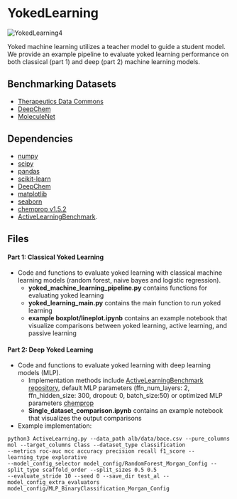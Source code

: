 # YokedLearning

![YokedLearning4](https://user-images.githubusercontent.com/127516906/229135399-2e586506-45b3-4731-8192-6c356c666963.png)



Yoked machine learning utilizes a teacher model to guide a student model. We provide an example pipeline to evaluate yoked learning performance on both classical (part 1) and deep (part 2) machine learning models.

## Benchmarking Datasets
* [Therapeutics Data Commons](https://github.com/mims-harvard/TDC)
* [DeepChem](https://deepchem.io)
* [MoleculeNet](https://moleculenet.org)

## Dependencies
* [numpy](https://numpy.org/)
* [scipy](https://scipy.org/)
* [pandas](https://github.com/pandas-dev/pandas)
* [scikit-learn](https://scikit-learn.org/stable/)
* [DeepChem](https://deepchem.io/)
* [matplotlib](https://matplotlib.org/)
* [seaborn](https://seaborn.pydata.org/)
* [chemprop v1.5.2](https://github.com/chemprop/chemprop)
* [ActiveLearningBenchmark](https://github.com/RekerLab/ActiveLearningBenchmark).

## Files 
#### Part 1: Classical Yoked Learning
- Code and functions to evaluate yoked learning with classical machine learning models (random forest, naive bayes and logistic regression).
    - **yoked_machine_learning_pipeline.py** contains functions for evaluating yoked learning 
    - **yoked_learning_main.py** contains the main function to run yoked learning 
    - **example boxplot/lineplot.ipynb** contains an example notebook that visualize comparisons between yoked learning, active learning, and passive learning

#### Part 2: Deep Yoked Learning
- Code and functions to evaluate yoked learning with deep learning models (MLP). 
  - Implementation methods include [ActiveLearningBenchmark repository](https://github.com/RekerLab/ActiveLearningBenchmark), default MLP parameters (ffn_num_layers: 2, ffn_hidden_size: 300, dropout: 0, batch_size:50) or optimized MLP parameters [chemprop](https://github.com/chemprop/chemprop)
  - **Single_dataset_comparison.ipynb** contains an example notebook that visualizes the output comparisons
 - Example implementation: 
```commandline
python3 ActiveLearning.py --data_path alb/data/bace.csv --pure_columns mol --target_columns Class --dataset_type classification 
--metrics roc-auc mcc accuracy precision recall f1_score --learning_type explorative 
--model_config_selector model_config/RandomForest_Morgan_Config --split_type scaffold_order --split_sizes 0.5 0.5 
--evaluate_stride 10 --seed 0 --save_dir test_al --model_config_extra_evaluators model_config/MLP_BinaryClassification_Morgan_Config
```
